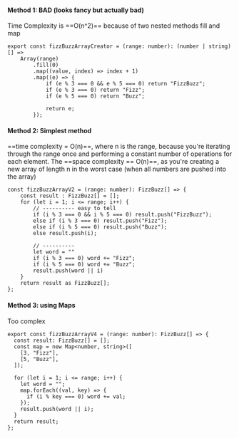 
#### Method 1: BAD (looks fancy but actually bad)
Time Complexity is ==O(n^2)== because of two nested methods fill and map
```TS
export const fizzBuzzArrayCreator = (range: number): (number | string)[] =>
	Array(range)
		.fill(0)
		.map((value, index) => index + 1)
		.map((e) => {
			if (e % 3 === 0 && e % 5 === 0) return "FizzBuzz";
			if (e % 3 === 0) return "Fizz";
			if (e % 5 === 0) return "Buzz";

			return e;
		});
```

#### Method 2: Simplest method
==time complexity = O(n)==, where n is the range, because you're iterating through the range once and performing a constant number of operations for each element. The ==space complexity == O(n)==, as you're creating a new array of length n in the worst case (when all numbers are pushed into the array)
```TS
const fizzBuzzArrayV2 = (range: number): FizzBuzz[] => {
	const result : FizzBuzz[] = [];
	for (let i = 1; i <= range; i++) {
		// ---------- easy to tell
		if (i % 3 === 0 && i % 5 === 0) result.push("FizzBuzz");
		else if (i % 3 === 0) result.push("Fizz");
		else if (i % 5 === 0) result.push("Buzz");
		else result.push(i);
		
		// ---------- 
		let word = ""
		if (i % 3 === 0) word += "Fizz";
		if (i % 5 === 0) word += "Buzz";
		result.push(word || i)
	}
	return result as FizzBuzz[];
};

```

#### Method 3: using Maps
Too complex

```TS
export const fizzBuzzArrayV4 = (range: number): FizzBuzz[] => {
  const result: FizzBuzz[] = [];
  const map = new Map<number, string>([
    [3, "Fizz"],
    [5, "Buzz"],
  ]);

  for (let i = 1; i <= range; i++) {
    let word = "";
    map.forEach((val, key) => {
      if (i % key === 0) word += val;
    });
    result.push(word || i);
  }
  return result;
};
```

